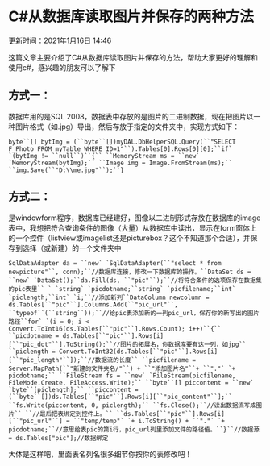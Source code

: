 # C#从数据库读取图片并保存的两种方法

 更新时间：2021年1月16日 14:46  

这篇文章主要介绍了C#从数据库读取图片并保存的方法，帮助大家更好的理解和使用c#，感兴趣的朋友可以了解下



## 方式一：

数据库用的是SQL 2008，数据表中存放的是图片的二进制数据，现在把图片以一种图片格式（如.jpg）导出，然后存放于指定的文件夹中，实现方式如下：



```
byte``[] bytImg = (``byte``[])myDAL.DbHelperSQL.Query(``"SELECT F_Photo FROM myTable WHERE ID=1"``).Tables[0].Rows[0][0];``if` `(bytImg != ``null``)``{`` ``MemoryStream ms = ``new` `MemoryStream(bytImg);`` ``Image img = Image.FromStream(ms);`` ``img.Save(``"D:\\me.jpg"``);``}
```



## 方式二：

是windowform程序，数据库已经建好，图像以二进制形式存放在数据库的image表中，我想把符合查询条件的图像（大量）从数据库中读出，显示在form窗体上的一个控件（listview或imagelist还是picturebox？这个不知道那个合适），并保存到选择（或新建）的一个文件夹中



```
SqlDataAdapter da = ``new` `SqlDataAdapter(``"select * from newpicture"``, conn);``//数据库连接，修改一下数据库的操作。``DataSet ds = ``new` `DataSet();``da.Fill(ds, ``"pic"``);``//将符合条件的选项保存在数据集的pic表里`` ` `string` `picdotname;``string` `picfilename;``int` `piclength;``int` `i;``//添加新列``DataColumn newcolumn = ds.Tables[``"pic"``].Columns.Add(``"pic_url"``, ``typeof``(``string``));``//给pic表添加新的一列pic_url，保存你的新写出的图片路径``for` `(i = 0; i < Convert.ToInt16(ds.Tables[``"pic"``].Rows.Count); i++)``{`` ``picdotname = ds.Tables[``"pic"``].Rows[i][``"pic_dot"``].ToString();``//图片的拓展名，你数据库要有这一列，如jpg`` ``piclength = Convert.ToInt32(ds.Tables[``"pic"``].Rows[i][``"pic_length"``]);``//数据流的长度`` ``picfilename = Server.MapPath(``"新建的文件夹名/"``) + ``"添加图片名"``+ ``"."` `+ picdotname;`` ``FileStream fs = ``new` `FileStream(picfilename, FileMode.Create, FileAccess.Write);`` ``byte``[] piccontent = ``new` `byte``[piclength];`` ``piccontent = (``byte``[])ds.Tables[``"pic"``].Rows[i][``"pic_content"``];`` ``fs.Write(piccontent, 0, piclength);`` ``fs.Close();``//读出数据流写成图片`` ``//最后把表绑定到控件上。`` ``ds.Tables[``"pic"``].Rows[i][``"pic_url"``] = ``"temp/temp"` `+ i.ToString() + ``"."` `+ picdotname;``//意思给表pic的第i行，pic_url列里添加文件的路径值。``}``//数据源 = ds.Tables["pic"];//数据绑定
```



大体是这样吧，里面表名列名很多细节你按你的表修改吧！